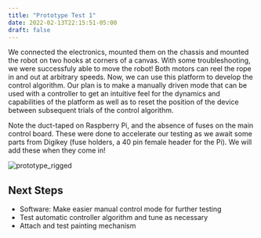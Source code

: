 ```yaml
---
title: "Prototype Test 1"
date: 2022-02-13T22:15:51-05:00
draft: false
---
```


We connected the electronics, mounted them on the chassis and mounted the robot on two hooks at corners of a canvas. With some troubleshooting, we were successfuly able to move the robot! Both motors can reel the rope in and out at arbitrary speeds. Now, we can use this platform to develop the control algorithm. Our plan is to make a manually driven mode that can be used with a controller to get an intuitive feel for the dynamics and capabilities of the platform as well as to reset the position of the device between subsequent trials of the control algorithm. 

Note the duct-taped on Raspberry Pi, and the absence of fuses on the main control board. These were done to accelerate our testing as we await some parts from Digikey (fuse holders, a 40 pin female header for the Pi). We will add these when they come in!


![prototype_rigged](/blog/images/prototypes/PrototypeRiggedTest.png)


Next Steps
-----
* Software: Make easier manual control mode for further testing
* Test automatic controller algorithm and tune as necessary
* Attach and test painting mechanism
